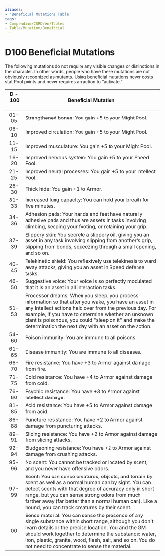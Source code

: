 ```yaml
---
aliases: 
- 'Beneficial Mutations Table'
tags:
- Compendium/CSRD/en/Tables
- Table/Mutation/Beneficial
---
```


# D100 Beneficial Mutations  
The following mutations do not require any visible changes or distinctions in the character. In other words, people who have these mutations are not obviously recognized as mutants. Using beneficial mutations never costs stat Pool points and never requires an action to “activate.”

|     D&nbsp;-&nbsp;100 &nbsp; &nbsp;     | Beneficial Mutation                                                                                                                                                                                                                                                                                                                                   |
| :-------------: | ----------------------|
|     01-05     | Strengthened bones: You gain +5 to your Might Pool.                                                                                                                                                                                                                                                                                     |
|     06-10     | Improved circulation: You gain +5 to your Might Pool.                                                                                                                                                                                                                                                                                   |
|     11-15     | Improved musculature: You gain +5 to your Might Pool.                                                                                                                                                                                                                                                                                   |
|     16-20     | Improved nervous system: You gain +5 to your Speed Pool.                                                                                                                                                                                                                                                                                |
|     21-25     | Improved neural processes: You gain +5 to your Intellect Pool.                                                                                                                                                                                                                                                                          |
|     26-30     | Thick hide: You gain +1 to Armor.                                                                                                                                                                                                                                                                                                       |
|     31-33     | Increased lung capacity: You can hold your breath for five minutes.                                                                                                                                                                                                                                                                     |
|     34-36     | Adhesion pads: Your hands and feet have naturally adhesive pads and thus are assets in tasks involving climbing, keeping your footing, or retaining your grip.                                                                                                                                                                          |
|     37-39     | Slippery skin: You secrete a slippery oil, giving you an asset in any task involving slipping from another's grip, slipping from bonds, squeezing through a small opening, and so on.                                                                                                                                                   |
| 40-45     | Telekinetic shield: You reflexively use telekinesis to ward away attacks, giving you an asset in Speed defense tasks.                                                                                                                                                                                                                   |
| 46-50     | Suggestive voice: Your voice is so perfectly modulated that it is an asset in all interaction tasks.                                                                                                                                                                                                                                    |
| 51-53     | Processor dreams: When you sleep, you process information so that after you wake, you have an asset in any Intellect actions held over from the previous day. For example, if you have to determine whether an unknown plant is poisonous, you could "sleep on it" and make the determination the next day with an asset on the action. |
| 54-60     | Poison immunity: You are immune to all poisons.                                                                                                                                                                                                                                                                                         |
| 61-65     | Disease immunity: You are immune to all diseases.                                                                                                                                                                                                                                                                                       |
| 66-70     | Fire resistance: You have +3 to Armor against damage from fire.                                                                                                                                                                                                                                                                         |
| 71-75     | Cold resistance: You have +4 to Armor against damage from cold.                                                                                                                                                                                                                                                                         |
| 76-80     | Psychic resistance: You have +3 to Armor against Intellect damage.                                                                                                                                                                                                                                                                      |
| 81-85     | Acid resistance: You have +5 to Armor against damage from acid.                                                                                                                                                                                                                                                                         |
| 86-88     | Puncture resistance: You have +2 to Armor against damage from puncturing attacks.                                                                                                                                                                                                                                                       |
| 89-91     | Slicing resistance: You have +2 to Armor against damage from slicing attacks.                                                                                                                                                                                                                                                           |
| 92-94     | Bludgeoning resistance: You have +2 to Armor against damage from crushing attacks.                                                                                                                                                                                                                                                      |
| 95-96     | No scent: You cannot be tracked or located by scent, and you never have offensive odors.                                                                                                                                                                                                                                                |
| 97-99     | Scent: You can sense creatures, objects, and terrain by scent as well as a normal human can by sight. You can detect scents with that degree of accuracy only in short range, but you can sense strong odors from much farther away (far better than a normal human can). Like a hound, you can track creatures by their scent.         |
| 00        | Sense material: You can sense the presence of any single substance within short range, although you don't learn details or the precise location. You and the GM should work together to determine the substance: water, iron, plastic, granite, wood, flesh, salt, and so on. You do not need to concentrate to sense the material.     |